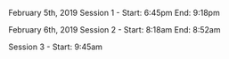 February 5th, 2019
Session 1 -
Start: 6:45pm
End: 9:18pm

February 6th, 2019
Session 2 -
Start: 8:18am
End: 8:52am

Session 3 -
Start: 9:45am
